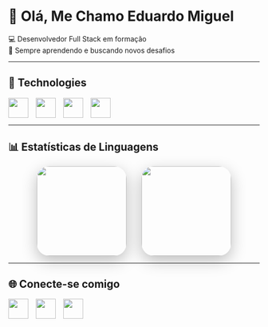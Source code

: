 # 👋 Olá, Me Chamo Eduardo Miguel  

💻 Desenvolvedor Full Stack em formação  
🎯 Sempre aprendendo e buscando novos desafios  

---

## 🚀 Technologies

<div style="display: flex; gap: 15px; flex-wrap: wrap; align-items: center;">
  <img src="https://cdn.jsdelivr.net/gh/devicons/devicon/icons/html5/html5-original.svg" width="40" height="40"/>
  <img src="https://cdn.jsdelivr.net/gh/devicons/devicon/icons/css3/css3-original.svg" width="40" height="40"/>
  <img src="https://cdn.jsdelivr.net/gh/devicons/devicon/icons/javascript/javascript-original.svg" width="40" height="40"/>
  <img src="https://cdn.jsdelivr.net/gh/devicons/devicon/icons/nodejs/nodejs-original.svg" width="40" height="40"/>
</div>

---

## 📊 Estatísticas de Linguagens

<p align="center" style="display: flex; justify-content: center; gap: 30px; flex-wrap: wrap; align-items: center;">
  
  <!-- GitHub Stats geral -->
  <img height="180em" src="https://github-readme-stats.vercel.app/api?username=TWLMORFEU&show_icons=true&count_private=true&include_all_commits=true&title_color=0d1b2a&icon_color=1f77b4&text_color=1f77b4&bg_color=0d1b2a" style="border-radius: 25px; box-shadow: 0 10px 30px rgba(0,0,0,0.25); transition: transform 0.3s;" onmouseover="this.style.transform='scale(1.08)'" onmouseout="this.style.transform='scale(1)'"/>

  <!-- Gráfico de linguagens em donut -->
  <img height="180em" src="https://github-readme-stats.vercel.app/api/top-langs/?username=TWLMORFEU&layout=donut&langs_count=8&title_color=0d1b2a&text_color=1f77b4&bg_color=0d1b2a&hide_border=false&icon_color=1f77b4" style="border-radius: 25px; box-shadow: 0 10px 30px rgba(0,0,0,0.25); transition: transform 0.3s;" onmouseover="this.style.transform='scale(1.08)'" onmouseout="this.style.transform='scale(1)'"/>

</p>






---

## 🌐 Conecte-se comigo  

<div style="display: flex; gap: 15px;">
  <a href="https://www.linkedin.com/in/seu-perfil" target="_blank">
    <img src="https://cdn.jsdelivr.net/gh/devicons/devicon/icons/linkedin/linkedin-original.svg" width="40" height="40"/>
  </a>
  <a href="https://github.com/SeuUsuario" target="_blank">
    <img src="https://cdn.jsdelivr.net/gh/devicons/devicon/icons/github/github-original.svg" width="40" height="40"/>
  </a>
  <a href="https://www.instagram.com/seu-perfil" target="_blank">
    <img src="https://cdn-icons-png.flaticon.com/512/2111/2111463.png" width="40" height="40"/>
  </a>
</div>


